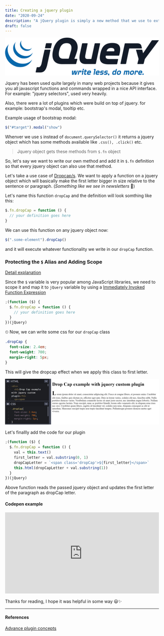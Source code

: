 ```yaml
---
title: Creating a jquery plugin
date: "2020-09-24"
description: "A jQuery plugin is simply a new method that we use to extend jQuery's prototype object. By extending the prototype object you enable all jQuery objects to inherit any methods that you add. - Jquery"
draft: false
---
```


![jquery logo](./jquery.png)

Jquery has been used quite largely in many web projects because it gives you all javascript functions and commands wrapped in a nice API interface. For example: "jquery selectors", used very heavily.

Also, there were a lot of plugins which were build on top of jquery. for example: bootstrap's modal, tooltip etc.

Example usage of bootstrap modal:

```javascript
$("#target").modal("show")
```

Whenver we use `$` instead of `document.querySelector()` it returns a jquery object which has some methods available like `.css(), .click()` etc.

> Jquery object gets these methods from `$.fn` object

So, let's say we want to write our own method and add it in `$.fn` definition so that every jquery object can also use that method.

Let's take a use case of [Dropcap/s](https://css-tricks.com/snippets/css/drop-caps/). We want to apply a function on a jquery object which will basically make the first letter bigger in size relative to the sentence or paragraph.
(_Something like we see in newsletters_ 🤔)

Let's name this function `dropCap` and the definition will look somthing like this:

```javascript
$.fn.dropCap = function () {
  // your definition goes here
}
```

We can use this function on any jquery object now:

```javascript
$(".some-element").dropCap()
```

and it will execute whatever functionality we write in our `dropCap` function.

### Protecting the `$` Alias and Adding Scope

[Detail explanation](https://learn.jquery.com/plugins/basic-plugin-creation/#protecting-the-alias-and-adding-scope)

Since the `$` variable is very popular among JavaScript libraries, we need to scope it and map it to `jQuery` variable by using a [Immediately Invoked Function Expression](http://benalman.com/news/2010/11/immediately-invoked-function-expression/)

```javascript
;(function ($) {
  $.fn.dropCap = function () {
    // your definition goes here
  }
})(jQuery)
```

⏲ Now, we can write some css for our `dropCap` class

```css
.dropCap {
  font-size: 2.4em;
  font-weight: 700;
  margin-right: 5px;
}
```

This will give the dropcap effect when we apply this class to first letter.

![dropcap css](./screenshot_dropcap_css.png)

Let's finallly add the code for our plugin

```javascript
;(function ($) {
  $.fn.dropCap = function () {
    val = this.text()
    first_letter = val.substring(0, 1)
    dropCapLetter = `<span class='dropCap'>${first_letter}</span>`
    this.html(dropCapLetter + val.substring(1))
  }
})(jQuery)
```

Above function reads the passed jquery object and updates the first letter of the paragraph as dropCap letter.

#### Codepen example

<iframe height="265" style="width: 100%;" scrolling="no" title="GRZPBRE" src="https://codepen.io/bhansa/embed/preview/GRZPBRE?height=265&theme-id=dark&default-tab=html,result" frameborder="no" loading="lazy" allowtransparency="true" allowfullscreen="true">
  See the Pen <a href='https://codepen.io/bhansa/pen/GRZPBRE'>GRZPBRE</a> by Bharat Saraswat
  (<a href='https://codepen.io/bhansa'>@bhansa</a>) on <a href='https://codepen.io'>CodePen</a>.
</iframe>

Thanks for reading, I hope it was helpful in some way 😃✨

---

#### References

[Advance plugin concepts](https://learn.jquery.com/plugins/advanced-plugin-concepts/)
